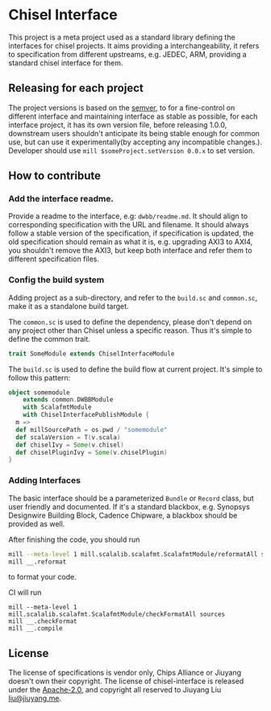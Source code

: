 # Chisel Interface

This project is a meta project used as a standard library defining the interfaces for chisel projects. It aims providing a interchangeability, it refers to specification from different upstreams, e.g. JEDEC, ARM, providing a standard chisel interface for them.

## Releasing for each project
The project versions is based on the [semver](https://semver.org/), to for a fine-control on different interface and maintaining interface as stable as possible, for each interface project, it has its own version file, before releasing 1.0.0, downstream users shouldn't anticipate its being stable enough for common use, but can use it experimentally(by accepting any incompatible changes.). Developer should use `mill $someProject.setVersion 0.0.x` to set version.

## How to contribute

### Add the interface readme.

Provide a readme to the interface, e.g: `dwbb/readme.md`. It should align to corresponding specification with the URL and filename. It should always follow a stable version of the specification, if specification is updated, the old specification should remain as what it is, e.g. upgrading AXI3 to AXI4, you shouldn't remove the AXI3, but keep both interface and refer them to different specification files.

### Config the build system

Adding project as a sub-directory, and refer to the `build.sc` and `common.sc`, make it as a standalone build target.

The `common.sc` is used to define the dependency, please don't depend on any project other than Chisel unless a specific reason. Thus it's simple to define the common trait.
```scala
trait SomeModule extends ChiselInterfaceModule
```

The `build.sc` is used to define the build flow at current project. It's simple to follow this pattern:
```scala
object somemodule
    extends common.DWBBModule
    with ScalafmtModule
    with ChiselInterfacePublishModule {
  m =>
  def millSourcePath = os.pwd / "somemodule"
  def scalaVersion = T(v.scala)
  def chiselIvy = Some(v.chisel)
  def chiselPluginIvy = Some(v.chiselPlugin)
}
```

### Adding Interfaces

The basic interface should be a parameterized `Bundle` or `Record` class, but user friendly and documented. If it's a standard blackbox, e.g. Synopsys Designwire Building Block, Cadence Chipware, a blackbox should be provided as well.

After finishing the code, you should run
```bash
mill --meta-level 1 mill.scalalib.scalafmt.ScalafmtModule/reformatAll sources
mill __.reformat
```
to format your code.


CI will run
```
mill --meta-level 1 mill.scalalib.scalafmt.ScalafmtModule/checkFormatAll sources
mill __.checkFormat
mill __.compile
```

## License

The license of specifications is vendor only, Chips Alliance or Jiuyang doesn't own their copyright. The license of chisel-interface is released under the [Apache-2.0](https://spdx.org/licenses/Apache-2.0.html), and copyright all reserved to Jiuyang Liu <liu@jiuyang.me>.